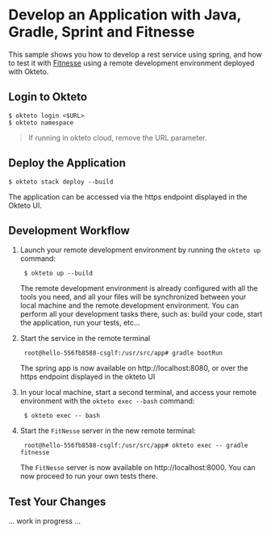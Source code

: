 # Develop an Application with Java, Gradle, Sprint and Fitnesse

This sample shows you how to develop a rest service using spring, and how to test it with [Fitnesse](http://fitnesse.org/) using a remote development environment deployed with Okteto.

## Login to Okteto 

    $ okteto login <$URL>
    $ okteto namespace

> If running in okteto cloud, remove the URL parameter.


## Deploy the Application

    $ okteto stack deploy --build

The application can be accessed via the https endpoint displayed in the Okteto UI.

## Development Workflow

1. Launch your remote development environment by running the `okteto up` command: 
    
        $ okteto up --build
  
   The remote development environment is already configured with all the tools you need, and all your files will be synchronized between your local machine and the remote development environment. You can perform all your development tasks there, such as: build your code, start the application, run your tests, etc...
  
1. Start the service in the remote terminal 
    
        root@hello-556fb8588-csglf:/usr/src/app# gradle bootRun
  
    The spring app is now available on http://localhost:8080, or over the https endpoint displayed in the okteto UI

1. In your local machine, start a second terminal, and access your remote environment with the `okteto exec --bash` command:
    
        $ okteto exec -- bash

1. Start the `FitNesse` server in the new remote terminal: 
    
        root@hello-556fb8588-csglf:/usr/src/app# okteto exec -- gradle fitnesse 

    The `FitNesse` server is now available on http://localhost:8000. You can now proceed to run your own tests there.

## Test Your Changes

... work in progress ...